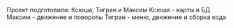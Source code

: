 Проект подготовили: 
Ксюша, Тигран и Максим
Ксюша - карты и БД
Максим - движение и повороты 
Тигран - меню, движение и сборка кода
